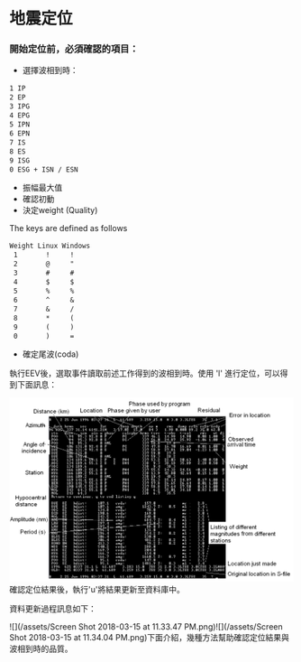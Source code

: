 # 地震定位

### 開始定位前，必須確認的項目：

* 選擇波相到時：

```
1 IP 
2 EP 
3 IPG 
4 EPG 
5 IPN 
6 EPN 
7 IS 
8 ES
9 ISG
0 ESG + ISN / ESN
```

* 振幅最大值
* 確認初動
* 決定weight \(Quality\)

The keys are defined as follows

```
Weight Linux Windows
 1       !     ! 
 2       @     " 
 3       #     # 
 4       $     $ 
 5       %     % 
 6       ^     & 
 7       &     / 
 8       *     ( 
 9       (     ) 
 0       )     =
```

* 確定尾波\(coda\)





執行EEV後，選取事件讀取前述工作得到的波相到時。使用 'l' 進行定位，可以得到下面訊息：

![](/assets/seisan-tutorial-016.png)確認定位結果後，執行'u'將結果更新至資料庫中。

資料更新過程訊息如下：

![](/assets/Screen Shot 2018-03-15 at 11.33.47 PM.png)![](/assets/Screen Shot 2018-03-15 at 11.34.04 PM.png)下面介紹，幾種方法幫助確認定位結果與波相到時的品質。

